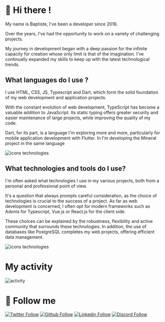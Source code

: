 # 👋 Hi there !
My name is Baptiste, I've been a developer since 2016.

Over the years, I've had the opportunity to work on a variety of challenging projects.

My journey in development began with a deep passion for the infinite capacity for creation whose only limit is that of the imagination. 
I've continually expanded my skills to keep up with the latest technological trends.

## What languages do I use ?
I use HTML, CSS, JS, Typescript and Dart, which form the solid foundation of my web development and application projects. 

With the constant evolution of web development, TypeScript has become a valuable addition to JavaScript. Its static typing offers greater security and easier maintenance of large projects, while improving the quality of my code.

Dart, for its part, is a language I'm exploring more and more, particularly for mobile application development with Flutter. In 
I'm developing the Mineral project in the same language

![icons technologies](https://skillicons.dev/icons?i=html,css,js,ts,dart)

## What technologies and tools do I use?
I'm often asked what technologies I use in my various projects, both from a personal and professional point of view.

It's a question that always prompts careful consideration, as the choice of technologies is crucial to the success of a project. As far as web development is concerned, I often opt for modern frameworks such as Adonis for Typescript, Vue.js or React.js for the client side. 

These choices can be explained by the robustness, flexibility and active community that surrounds these technologies. In addition, the use of databases like PostgreSQL completes my web projects, offering efficient data management.

![icons technologies](https://skillicons.dev/icons?i=scss,tailwind,windicss,nodejs,adonis,vite,vue,react,nuxt,next,redux,reactivex,symfony,laravel,flutter,supabase,rabbitmq,redis,docker,kubernetes,github,postgres,idea,webstorm,androidstudio,postman&perline=9)

# My activity
![activity](https://github-readme-stats.vercel.app/api?username=LeadcodeDev&show_icons=true)

# 🔗 Follow me
[![Twitter Follow](https://skillicons.dev/icons?i=twitter)](https://twitter.com/LeadcodeDev)
[![Github Follow](https://skillicons.dev/icons?i=github)](https://github.com/LeadcodeDev)
[![Linkedin Follow](https://skillicons.dev/icons?i=linkedin)](https://www.linkedin.com/in/baptiste-parmantier/)
[![Discord Follow](https://skillicons.dev/icons?i=discord)](https://discord.com/users/240561194958716928)
